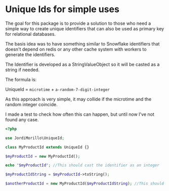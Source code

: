 # Unique Ids for simple uses
The goal for this package is to provide a solution to those who need a simple way to create unique identifiers that can also be used as primary key for relational databases.

The basis idea was to have something similar to Snowflake identifiers that doesn't depend on redis or any other cache system with workers to generate the identifiers.

The Identifier is developed as a StringValueObject so it will be casted as a string if needed.

The formula is:

UniqueId = `microtime` + `a-random-7-digit-integer`

As this approach is very simple, it may collide if the microtime and the random integer coincide. 

I made a test to check how often this can happen, but until now I've not found any case.

```php
<?php

use JordiMorillo\UniqueId;

class MyProductId extends UniqueId {}

$myProductId = new MyProductId();

echo "$myProductId"; //This should cast the identifier as an integer

$myProductIdString = $myProductId->toString();

$anotherProductId = new MyProductId($myProductIdString); //This should be a similar equal as $myProductId
```

